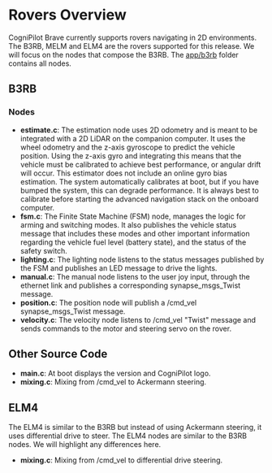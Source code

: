 # Rovers Overview

CogniPilot Brave currently supports rovers navigating in 2D environments. The B3RB, MELM and ELM4 are the rovers supported for this release. We will focus on the nodes that compose the B3RB.
The [app/b3rb](https://github.com/CogniPilot/cerebri/tree/25497bf9960c6ca74e98c1709d34c756ac4395a9/app/b3rb) folder contains all nodes.


## B3RB

### Nodes

* **estimate.c**: The estimation node uses 2D odometry and is meant to be integrated with a 2D LiDAR on the companion computer. It uses the wheel odometry and the z-axis gyroscope to predict the vehicle position. Using the z-axis gyro and integrating this means that the vehicle must be calibrated to achieve best performance, or angular drift will occur. This estimator does not include an online gyro bias estimation. The system automatically calibrates at boot, but if you have bumped the system, this can degrade performance. It is always best to calibrate before starting the advanced navigation stack on the onboard computer.
* **fsm.c**: The Finite State Machine (FSM) node, manages the logic for arming and switching modes. It also publishes the vehicle status message that includes these modes and other important information regarding the vehicle fuel level (battery state), and the status of the safety switch.
* **lighting.c**: The lighting node listens to the status messages published by the FSM and publishes an LED message to drive the lights.
* **manual.c**: The manual node listens to the user joy input, through the ethernet link and publishes a corresponding synapse\_msgs\_Twist message.
* **position.c**: The position node will publish a /cmd\_vel synapse\_msgs\_Twist message.
* **velocity.c**: The velocity node listens to /cmd\_vel "Twist" message and sends commands to the motor and steering servo on the rover.

## Other Source Code
* **main.c**: At boot displays the version and CogniPilot logo.
* **mixing.c**: Mixing from /cmd\_vel to Ackermann steering.

## ELM4

The ELM4 is similar to the B3RB but instead of using Ackermann steering, it uses differential drive to steer.
The ELM4 nodes are similar to the B3RB nodes. We will highlight any differences here.

* **mixing.c**: Mixing from /cmd\_vel to differential drive steering.
